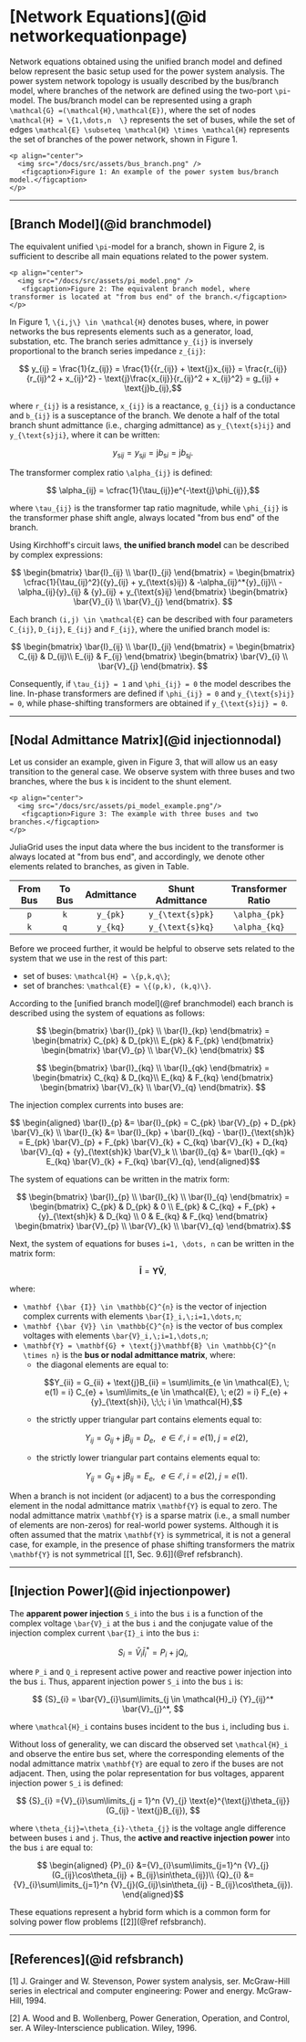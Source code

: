 # [Network Equations](@id networkequationpage)
Network equations obtained using the unified branch model and defined below represent the basic setup used for the power system analysis. The power system network topology is usually described by the bus/branch model, where branches of the network are defined using the two-port ``\pi``-model. The bus/branch model can be represented using a graph ``\mathcal{G} =(\mathcal{H},\mathcal{E})``, where the set of nodes ``\mathcal{H} = \{1,\dots,n  \}`` represents the set of buses, while the set of edges ``\mathcal{E} \subseteq \mathcal{H} \times \mathcal{H}`` represents the set of branches of the power network, shown in Figure 1.
```@raw html
<p align="center">
  <img src="/docs/src/assets/bus_branch.png" />
   <figcaption>Figure 1: An example of the power system bus/branch model.</figcaption>
</p>
```

---

## [Branch Model](@id branchmodel)
The equivalent unified ``\pi``-model for a branch, shown in Figure 2, is sufficient to describe all main equations related to the power system.
```@raw html
<p align="center">
  <img src="/docs/src/assets/pi_model.png" />
   <figcaption>Figure 2: The equivalent branch model, where transformer is located at "from bus end" of the branch.</figcaption>
</p>
```

In Figure 1, ``\{i,j\} \in \mathcal{H}`` denotes buses, where, in power networks the bus represents elements such as a generator, load, substation, etc. The branch series admittance ``y_{ij}`` is inversely proportional to the branch series impedance ``z_{ij}``:  
```math
    y_{ij} = \frac{1}{z_{ij}} =
    \frac{1}{{r_{ij}} + \text{j}x_{ij}} =
    \frac{r_{ij}}{r_{ij}^2 + x_{ij}^2} - \text{j}\frac{x_{ij}}{r_{ij}^2 + x_{ij}^2} = g_{ij} + \text{j}b_{ij},
```
where ``r_{ij}`` is a resistance, ``x_{ij}`` is a reactance, ``g_{ij}`` is a conductance and ``b_{ij}`` is a susceptance of the branch. We denote a half of the total branch shunt admittance (i.e., charging admittance) as ``y_{\text{s}ij}`` and ``y_{\text{s}ji}``, where it can be written:
```math
y_{\text{s}ij} = y_{\text{s}ji} = \text{j} b_{\text{s}i} = \text{j} b_{\text{s}j}.

```

The transformer complex ratio ``\alpha_{ij}`` is defined:
```math
    \alpha_{ij} = \cfrac{1}{\tau_{ij}}e^{-\text{j}\phi_{ij}},
```
where ``\tau_{ij}`` is the transformer tap ratio magnitude, while ``\phi_{ij}`` is the transformer phase shift angle, always located "from bus end" of the branch.

Using Kirchhoff's circuit laws, **the unified branch model** can be described by complex expressions:
```math
  \begin{bmatrix}
    \bar{I}_{ij} \\ \bar{I}_{ji}
  \end{bmatrix} =
  \begin{bmatrix}
    \cfrac{1}{\tau_{ij}^2}({y}_{ij} + y_{\text{s}ij}) & -\alpha_{ij}^*{y}_{ij}\\
    -\alpha_{ij}{y}_{ij} & {y}_{ij} + y_{\text{s}ij}
  \end{bmatrix}  
  \begin{bmatrix}
    \bar{V}_{i} \\ \bar{V}_{j}
  \end{bmatrix}.    
```  
Each branch ``(i,j) \in \mathcal{E}`` can be described with four parameters ``C_{ij}``, ``D_{ij}``, ``E_{ij}`` and ``F_{ij}``, where the unified branch model is:
```math
  \begin{bmatrix}
    \bar{I}_{ij} \\ \bar{I}_{ji}
  \end{bmatrix} =
  \begin{bmatrix}
    C_{ij} & D_{ij}\\
    E_{ij} & F_{ij}
  \end{bmatrix}  
  \begin{bmatrix}
    \bar{V}_{i} \\ \bar{V}_{j}
  \end{bmatrix}.    
```

Consequently, if ``\tau_{ij} = 1`` and ``\phi_{ij} = 0`` the model describes the line. In-phase transformers are defined if ``\phi_{ij} = 0`` and ``y_{\text{s}ij} = 0``, while phase-shifting transformers are obtained if ``y_{\text{s}ij} = 0``.

---

## [Nodal Admittance Matrix](@id injectionnodal)
Let us consider an example, given in Figure 3, that will allow us an easy transition to the general case. We observe system with three buses and two branches, where the bus ``k`` is incident to the shunt element.
```@raw html
<p align="center">
  <img src="/docs/src/assets/pi_model_example.png"/>
   <figcaption>Figure 3: The example with three buses and two branches.</figcaption>
</p>
```

JuliaGrid uses the input data where the bus incident to the transformer is always located at "from bus end", and accordingly, we denote other elements related to branches, as given in Table.

| From Bus  | To Bus  | Admittance  | Shunt Admittance    | Transformer Ratio  |
|:---------:|:-------:|:-----------:|:-------------------:|:------------------:|	 
| ``p``     | ``k``   | ``y_{pk}``  | ``y_{\text{s}pk}``  | ``\alpha_{pk}``    |
| ``k``     | ``q``   | ``y_{kq}``  | ``y_{\text{s}kq}``  | ``\alpha_{kq}``    |

Before we proceed further, it would be helpful to observe sets related to the system that we use in the rest of this part:
* set of buses: ``\mathcal{H} = \{p,k,q\}``;
* set of branches: ``\mathcal{E} = \{(p,k), (k,q)\}``.

According to the [unified branch model](@ref branchmodel) each branch is described using the system of equations as follows:
```math
  \begin{bmatrix}
    \bar{I}_{pk} \\ \bar{I}_{kp}
  \end{bmatrix} =
  \begin{bmatrix}
    C_{pk} & D_{pk}\\
    E_{pk} & F_{pk}
  \end{bmatrix}  
  \begin{bmatrix}
    \bar{V}_{p} \\ \bar{V}_{k}
  \end{bmatrix}   
```
```math
  \begin{bmatrix}
    \bar{I}_{kq} \\ \bar{I}_{qk}
  \end{bmatrix} =
  \begin{bmatrix}
    C_{kq} & D_{kq}\\
    E_{kq} & F_{kq}
  \end{bmatrix}  
  \begin{bmatrix}
    \bar{V}_{k} \\ \bar{V}_{q}
  \end{bmatrix}.    
```

The injection complex currents into buses are:
```math
  \begin{aligned}
    \bar{I}_{p} &= \bar{I}_{pk} = C_{pk} \bar{V}_{p} + D_{pk} \bar{V}_{k} \\
    \bar{I}_{k} &= \bar{I}_{kp} + \bar{I}_{kq} - \bar{I}_{\text{sh}k} = E_{pk} \bar{V}_{p} + F_{pk} \bar{V}_{k} + C_{kq} \bar{V}_{k} + D_{kq} \bar{V}_{q} + {y}_{\text{sh}k} \bar{V}_k \\
    \bar{I}_{q} &= \bar{I}_{qk} = E_{kq} \bar{V}_{k} + F_{kq} \bar{V}_{q},
  \end{aligned}
```
The system of equations can be written in the matrix form:
```math
  \begin{bmatrix}
    \bar{I}_{p} \\ \bar{I}_{k} \\ \bar{I}_{q}
  \end{bmatrix} =
  \begin{bmatrix}
    C_{pk} & D_{pk} & 0 \\
    E_{pk} & C_{kq} + F_{pk} + {y}_{\text{sh}k}  & D_{kq} \\
    0 & E_{kq} & F_{kq}
  \end{bmatrix}
  \begin{bmatrix}
    \bar{V}_{p} \\ \bar{V}_{k} \\ \bar{V}_{q}
  \end{bmatrix}.
```

Next, the system of equations for buses ``i=1, \dots, n`` can be written in the matrix form:
```math
  \mathbf {\bar {I}} = \mathbf{Y} \mathbf {\bar {V}},
```
where:
* ``\mathbf {\bar {I}} \in \mathbb{C}^{n}`` is the vector of injection complex currents with elements ``\bar{I}_i,\;i=1,\dots,n``;
* ``\mathbf {\bar {V}} \in \mathbb{C}^{n}`` is the vector of bus complex voltages with elements ``\bar{V}_i,\;i=1,\dots,n``;
* ``\mathbf{Y} = \mathbf{G} + \text{j}\mathbf{B} \in \mathbb{C}^{n \times n}`` is the **bus or nodal admittance matrix**, where:
  * the diagonal elements are equal to:
    ```math
    Y_{ii} = G_{ii} + \text{j}B_{ii} =
    \sum\limits_{e \in \mathcal{E}, \; e(1) = i} C_{e} + \sum\limits_{e \in \mathcal{E}, \; e(2) = i} F_{e} + {y}_{\text{sh}i},  \;\;\; i \in \mathcal{H},
    ```
  * the strictly upper triangular part contains elements equal to:
    ```math
    Y_{ij} = G_{ij} + \text{j}B_{ij} = D_{e}, \;\;\;  e \in \mathcal{E},\;  i = e(1),\;  j = e(2),
    ```
  * the strictly lower triangular part contains elements equal to:
    ```math
    Y_{ij} = G_{ij} + \text{j}B_{ij} = E_{e}, \;\;\;  e \in \mathcal{E},\;  i = e(2),\;  j = e(1).
    ```

When a branch is not incident (or adjacent) to a bus the corresponding element in the nodal admittance matrix ``\mathbf{Y}`` is equal to zero. The nodal admittance matrix ``\mathbf{Y}`` is a sparse matrix (i.e., a small number of elements are non-zeros) for real-world power systems. Although it is often assumed that the matrix ``\mathbf{Y}`` is symmetrical, it is not a general case, for example, in the presence of phase shifting transformers the matrix ``\mathbf{Y}`` is not symmetrical [[1, Sec. 9.6]](@ref refsbranch).

---

## [Injection Power](@id injectionpower)
The **apparent power injection** ``S_i`` into the bus ``i`` is a function of the complex voltage ``\bar{V}_i`` at the bus ``i`` and the conjugate value of the injection complex current ``\bar{I}_i`` into the bus ``i``:
```math
  {S}_{i} =\bar{V}_{i}\bar{I}_{i}^* = P_i + \text{j}Q_i,
```
where ``P_i`` and ``Q_i`` represent active power and reactive power injection into the bus ``i``. Thus, apparent injection power ``S_i`` into the bus ``i`` is:
```math
  {S}_{i} = \bar{V}_{i}\sum\limits_{j \in \mathcal{H}_i} {Y}_{ij}^* \bar{V}_{j}^*,                  
```
where ``\mathcal{H}_i`` contains buses incident to the bus ``i``, including bus ``i``.

Without loss of generality, we can discard the observed set ``\mathcal{H}_i`` and observe the entire bus set, where the corresponding elements of the nodal admittance matrix ``\mathbf{Y}``  are equal to zero if the buses are not adjacent. Then, using the polar representation for bus voltages, apparent injection power ``S_i`` is defined:
```math
  {S}_{i} ={V}_{i}\sum\limits_{j = 1}^n {V}_{j} \text{e}^{\text{j}\theta_{ij}}(G_{ij} - \text{j}B_{ij}),   
```
where ``\theta_{ij}=\theta_{i}-\theta_{j}`` is the voltage angle difference between buses ``i`` and ``j``. Thus, the **active and reactive injection power** into the bus ``i`` are equal to:
```math
  \begin{aligned}
    {P}_{i} &={V}_{i}\sum\limits_{j=1}^n {V}_{j}(G_{ij}\cos\theta_{ij} + B_{ij}\sin\theta_{ij})\\
    {Q}_{i} &={V}_{i}\sum\limits_{j=1}^n {V}_{j}(G_{ij}\sin\theta_{ij} - B_{ij}\cos\theta_{ij}).     
	\end{aligned}
```
These equations represent a hybrid form which is a common form for solving power flow problems [[2]](@ref refsbranch).

---

## [References](@id refsbranch)
[1] J. Grainger and W. Stevenson, Power system analysis, ser. McGraw-Hill series in electrical and computer engineering: Power and energy. McGraw-Hill, 1994.

[2] A. Wood and B. Wollenberg, Power Generation, Operation, and Control, ser. A Wiley-Interscience publication. Wiley, 1996.
